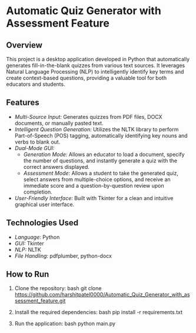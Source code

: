 # Automatic Quiz Generator with Assessment Feature

## Overview

This project is a desktop application developed in Python that automatically generates fill-in-the-blank quizzes from various text sources. It leverages Natural Language Processing (NLP) to intelligently identify key terms and create context-based questions, providing a valuable tool for both educators and students.

## Features

-   *Multi-Source Input:* Generates quizzes from PDF files, DOCX documents, or manually pasted text.
-   *Intelligent Question Generation:* Utilizes the NLTK library to perform Part-of-Speech (POS) tagging, automatically identifying key nouns and verbs to blank out.
-   *Dual-Mode GUI:*
    -   *Generation Mode:* Allows an educator to load a document, specify the number of questions, and instantly generate a quiz with the correct answers displayed.
    -   *Assessment Mode:* Allows a student to take the generated quiz, select answers from multiple-choice options, and receive an immediate score and a question-by-question review upon completion.
-   *User-Friendly Interface:* Built with Tkinter for a clean and intuitive graphical user interface.

## Technologies Used

-   *Language:* Python
-   *GUI:* Tkinter
-   *NLP:* NLTK
-   *File Handling:* pdfplumber, python-docx

## How to Run

1.  Clone the repository:
    bash
    git clone https://github.com/harshitpatel0000/Automatic_Quiz_Generator_with_assessment_feature.git
    
2.  Install the required dependencies:
    bash
    pip install -r requirements.txt
    
3.  Run the application:
    bash
    python main.py
